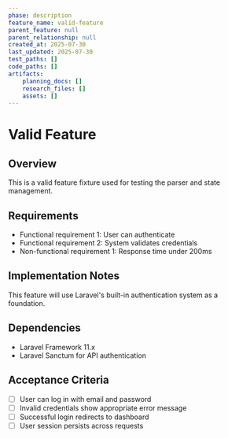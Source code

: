 ```yaml
---
phase: description
feature_name: valid-feature
parent_feature: null
parent_relationship: null
created_at: 2025-07-30
last_updated: 2025-07-30
test_paths: []
code_paths: []
artifacts:
    planning_docs: []
    research_files: []
    assets: []
---
```


# Valid Feature

## Overview
This is a valid feature fixture used for testing the parser and state management.

## Requirements
- Functional requirement 1: User can authenticate
- Functional requirement 2: System validates credentials
- Non-functional requirement 1: Response time under 200ms

## Implementation Notes
This feature will use Laravel's built-in authentication system as a foundation.

## Dependencies
- Laravel Framework 11.x
- Laravel Sanctum for API authentication

## Acceptance Criteria
- [ ] User can log in with email and password
- [ ] Invalid credentials show appropriate error message
- [ ] Successful login redirects to dashboard
- [ ] User session persists across requests